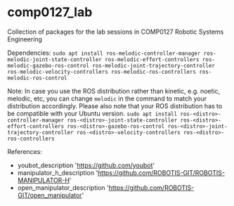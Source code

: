 # comp0127_lab
Collection of packages for the lab sessions in COMP0127 Robotic Systems Engineering


Dependencies:
`sudo apt install ros-melodic-controller-manager ros-melodic-joint-state-controller ros-melodic-effort-controllers ros-melodic-gazebo-ros-control ros-melodic-joint-trajectory-controller ros-melodic-velocity-controllers ros-melodic-ros-controllers ros-melodic-ros-control`

Note:
In case you use the ROS distribution rather than kinetic, e.g. noetic, melodic, etc, you can change `melodic` in the command to match your distribution accordingly. Please also note that your ROS distribution has to be compatible with your Ubuntu version.
`sudo apt install ros-<distro>-controller-manager ros-<distro>-joint-state-controller ros-<distro>-effort-controllers ros-<distro>-gazebo-ros-control ros-<distro>-joint-trajectory-controller ros-<distro>-velocity-controllers ros-<distro>-ros-controllers`

References:
- youbot_description 'https://github.com/youbot'
- manipulator_h_description 'https://github.com/ROBOTIS-GIT/ROBOTIS-MANIPULATOR-H'
- open_manipulator_description 'https://github.com/ROBOTIS-GIT/open_manipulator'
